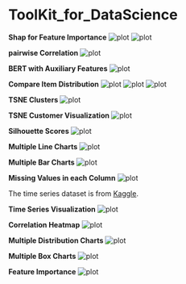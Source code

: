 # ToolKit_for_DataScience

**Shap for Feature Importance**
![plot](./charts/shap1.png)
![plot](./charts/shap3.png)

**pairwise Correlation**
![plot](./charts/co.png)

**BERT with Auxiliary Features**
![plot](./charts/ml.png)

**Compare Item Distribution**
![plot](./charts/compare.png)
![plot](./charts/col3.png)
![plot](./charts/line3.png)

**TSNE Clusters**
![plot](./charts/cls3.png)



**TSNE Customer Visualization**
![plot](./charts/words.png)


**Silhouette Scores**
![plot](./charts/cls4.png)


**Multiple Line Charts**
![plot](./charts/line_chart3.png)

**Multiple Bar Charts**
![plot](./charts/bar_chart.png)

**Missing Values in each Column**
![plot](./charts/out2.png)

The time series dataset is from [Kaggle](https://www.kaggle.com/datasets/nphantawee/pump-sensor-data). 


**Time Series Visualization**
![plot](./charts/0.png)


**Correlation Heatmap**
![plot](./charts/heatmap.png)

**Multiple Distribution Charts**
![plot](./charts/dist_chart.png)

**Multiple Box Charts**
![plot](./charts/boxchart.png)



**Feature Importance**
![plot](./charts/imp.png)



